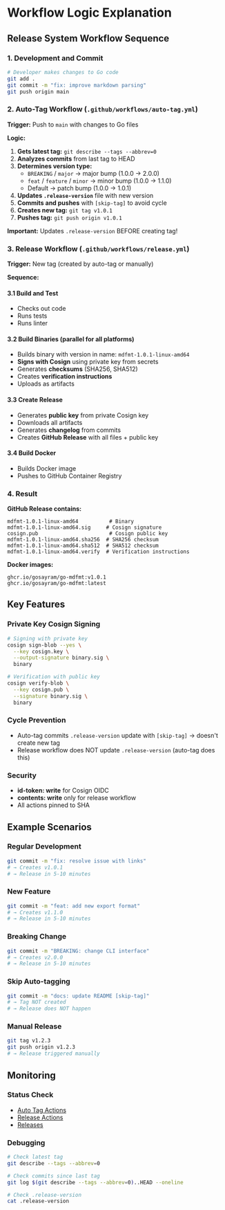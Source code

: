 # Workflow Logic Explanation

## Release System Workflow Sequence

### 1. Development and Commit
```bash
# Developer makes changes to Go code
git add .
git commit -m "fix: improve markdown parsing"
git push origin main
```

### 2. Auto-Tag Workflow (`.github/workflows/auto-tag.yml`)

**Trigger:** Push to `main` with changes to Go files

**Logic:**
1. **Gets latest tag:** `git describe --tags --abbrev=0`
2. **Analyzes commits** from last tag to HEAD
3. **Determines version type:**
   - `BREAKING` / `major` → major bump (1.0.0 → 2.0.0)
   - `feat` / `feature` / `minor` → minor bump (1.0.0 → 1.1.0)
   - Default → patch bump (1.0.0 → 1.0.1)
4. **Updates `.release-version`** file with new version
5. **Commits and pushes** with `[skip-tag]` to avoid cycle
6. **Creates new tag:** `git tag v1.0.1`
7. **Pushes tag:** `git push origin v1.0.1`

**Important:** Updates `.release-version` BEFORE creating tag!

### 3. Release Workflow (`.github/workflows/release.yml`)

**Trigger:** New tag (created by auto-tag or manually)

**Sequence:**

#### 3.1 Build and Test
- Checks out code
- Runs tests
- Runs linter

#### 3.2 Build Binaries (parallel for all platforms)
- Builds binary with version in name: `mdfmt-1.0.1-linux-amd64`
- **Signs with Cosign** using private key from secrets
- Generates **checksums** (SHA256, SHA512)
- Creates **verification instructions**
- Uploads as artifacts

#### 3.3 Create Release
- Generates **public key** from private Cosign key
- Downloads all artifacts
- Generates **changelog** from commits
- Creates **GitHub Release** with all files + public key

#### 3.4 Build Docker
- Builds Docker image
- Pushes to GitHub Container Registry

### 4. Result

**GitHub Release contains:**
```
mdfmt-1.0.1-linux-amd64          # Binary
mdfmt-1.0.1-linux-amd64.sig     # Cosign signature
cosign.pub                       # Cosign public key
mdfmt-1.0.1-linux-amd64.sha256  # SHA256 checksum
mdfmt-1.0.1-linux-amd64.sha512  # SHA512 checksum
mdfmt-1.0.1-linux-amd64.verify  # Verification instructions
```

**Docker images:**
```
ghcr.io/gosayram/go-mdfmt:v1.0.1
ghcr.io/gosayram/go-mdfmt:latest
```

## Key Features

### Private Key Cosign Signing
```bash
# Signing with private key
cosign sign-blob --yes \
  --key cosign.key \
  --output-signature binary.sig \
  binary

# Verification with public key
cosign verify-blob \
  --key cosign.pub \
  --signature binary.sig \
  binary
```

### Cycle Prevention
- Auto-tag commits `.release-version` update with `[skip-tag]` → doesn't create new tag
- Release workflow does NOT update `.release-version` (auto-tag does this)

### Security
- **id-token: write** for Cosign OIDC
- **contents: write** only for release workflow
- All actions pinned to SHA

## Example Scenarios

### Regular Development
```bash
git commit -m "fix: resolve issue with links"
# → Creates v1.0.1
# → Release in 5-10 minutes
```

### New Feature
```bash
git commit -m "feat: add new export format"
# → Creates v1.1.0
# → Release in 5-10 minutes
```

### Breaking Change
```bash
git commit -m "BREAKING: change CLI interface"
# → Creates v2.0.0
# → Release in 5-10 minutes
```

### Skip Auto-tagging
```bash
git commit -m "docs: update README [skip-tag]"
# → Tag NOT created
# → Release does NOT happen
```

### Manual Release
```bash
git tag v1.2.3
git push origin v1.2.3
# → Release triggered manually
```

## Monitoring

### Status Check
- [Auto Tag Actions](https://github.com/Gosayram/go-mdfmt/actions/workflows/auto-tag.yml)
- [Release Actions](https://github.com/Gosayram/go-mdfmt/actions/workflows/release.yml)
- [Releases](https://github.com/Gosayram/go-mdfmt/releases)

### Debugging
```bash
# Check latest tag
git describe --tags --abbrev=0

# Check commits since last tag
git log $(git describe --tags --abbrev=0)..HEAD --oneline

# Check .release-version
cat .release-version
``` 